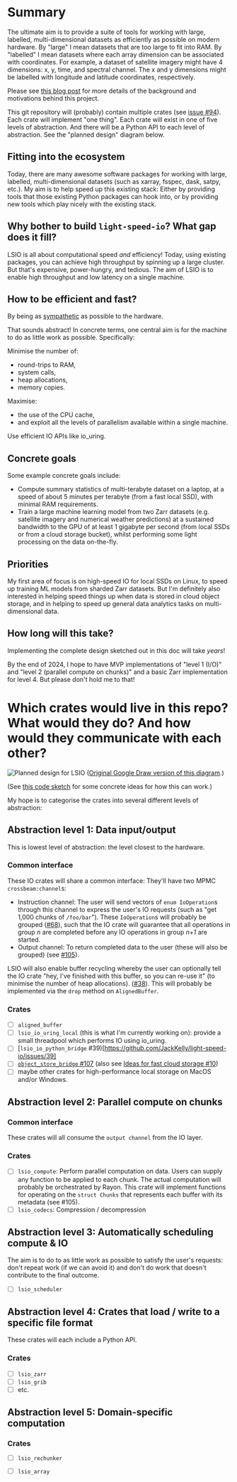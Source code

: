 # Summary

The ultimate aim is to provide a suite of tools for working with large, labelled, multi-dimensional datasets as efficiently as possible on modern hardware. By "large" I mean datasets that are too large to fit into RAM. By "labelled" I mean datasets where each array dimension can be associated with coordinates. For example, a dataset of satellite imagery might have 4 dimensions: x, y, time, and spectral channel. The x and y dimensions might be labelled with longitude and latitude coordinates, respectively.

Please see [this blog post](https://jack-kelly.com/blog/2023-07-28-speeding-up-zarr) for more details of the background and motivations behind this project.

This git repository will (probably) contain multiple crates (see [issue #94](https://github.com/JackKelly/light-speed-io/issues/94)). Each crate will implement "one thing". Each crate will exist in one of five levels of abstraction. And there will be a Python API to each level of abstraction. See the "planned design" diagram below.

## Fitting into the ecosystem
Today, there are many awesome software packages for working with large, labelled, multi-dimensional datasets (such as xarray, fsspec, dask, satpy, etc.). My aim is to help speed up this existing stack: Either by providing tools that those existing Python packages can hook into, or by providing new tools which play nicely with the existing stack.

## Why bother to build `light-speed-io`? What gap does it fill?
LSIO is all about computational speed _and_ efficiency! Today, using existing packages, you can achieve high throughput by spinning up a large cluster. But that's expensive, power-hungry, and tedious. The aim of LSIO is to enable high throughput and low latency on a single machine.

## How to be efficient and fast?
By being as [sympathetic](https://dzone.com/articles/mechanical-sympathy) as possible to the hardware.

That sounds abstract! In concrete terms, one central aim is for the machine to do as little work as possible. Specifically:

Minimise the number of:
- round-trips to RAM,
- system calls,
- heap allocations,
- memory copies.

Maximise:
- the use of the CPU cache,
- and exploit all the levels of parallelism available within a single machine.

Use efficient IO APIs like io_uring.

## Concrete goals
Some example concrete goals include:
- Compute summary statistics of multi-terabyte dataset on a laptop, at a speed of about 5 minutes per terabyte (from a fast local SSD), with minimal RAM requirements.
- Train a large machine learning model from two Zarr datasets (e.g. satellite imagery and numerical weather predictions) at a sustained bandwidth to the GPU of at least 1 gigabyte per second (from local SSDs or from a cloud storage bucket), whilst performing some light processing on the data on-the-fly.

## Priorities
My first area of focus is on high-speed IO for local SSDs on Linux, to speed up training ML models from sharded Zarr datasets. But I'm definitely also interested in helping speed things up when data is stored in cloud object storage, and in helping to speed up general data analytics tasks on multi-dimensional data.

## How long will this take?
Implementing the complete design sketched out in this doc will take _years_!

By the end of 2024, I hope to have MVP implementations of "level 1 (I/O)" and "level 2 (parallel compute on chunks)" and a basic Zarr implementation for level 4. But please don't hold me to that!

# Which crates would live in this repo? What would they do? And how would they communicate with each other? 

![Planned design for LSIO](planned_design.svg)
([Original Google Draw version of this diagram](https://docs.google.com/drawings/d/1cpRai2k9y2Y9v4ieaof33FT27uB4JlK_rJL9Lvbj4MM/edit?usp=sharing).)

(See [this code sketch](https://github.com/JackKelly/light-speed-io/blob/new-design-March-2024/src/new_design_march_2024.rs) for some concrete ideas for how this can work.)

My hope is to categorise the crates into several different levels of abstraction:

## Abstraction level 1: Data input/output
This is lowest level of abstraction: the level closest to the hardware.

### Common interface
These IO crates will share a common interface: They'll have two MPMC `crossbeam:channel`s:
- Instruction channel: The user will send vectors of `enum IoOperation`s through this channel to express the user's IO requests (such as "get 1,000 chunks of `/foo/bar`"). These `IoOperation`s will probably be grouped ([#68](https://github.com/JackKelly/light-speed-io/issues/68)), such that the IO crate will guarantee that all operations in group _n_ are completed before any IO operations in group _n+1_ are started.
- Output channel: To return completed data to the user (these will also be grouped) (see [#105](https://github.com/JackKelly/light-speed-io/issues/105)).

LSIO will also enable buffer recycling whereby the user can optionally tell the IO crate "hey, I've finished with this buffer, so you can re-use it" (to minimise the number of heap allocations). ([#38](https://github.com/JackKelly/light-speed-io/issues/38)). This will probably be implemented via the `drop` method on `AlignedBuffer`.

### Crates
- [ ] `aligned_buffer`
- [ ] `lsio_io_uring_local` (this is what I'm currently working on): provide a small threadpool which performs IO using io_uring.
- [ ] [`lsio_io_python_bridge` #39)[https://github.com/JackKelly/light-speed-io/issues/39]
- [ ] [`object_store_bridge` #107](https://github.com/JackKelly/light-speed-io/issues/107) (also see [Ideas for fast cloud storage #10](https://github.com/JackKelly/light-speed-io/issues/10))
- [ ] maybe other crates for high-performance local storage on MacOS and/or Windows.

## Abstraction level 2: Parallel compute on chunks

### Common interface
These crates will all consume the `output channel` from the IO layer.

### Crates
- [ ] `lsio_compute`: Perform parallel computation on data. Users can supply any function to be applied to each chunk. The actual computation will probably be orchestrated by Rayon. This crate will implement functions for operating on the `struct Chunks` that represents each buffer with its metadata (see #105).
- [ ] `lsio_codecs`: Compression / decompression

## Abstraction level 3: Automatically scheduling compute & IO
The aim is to do to as little work as possible to satisfy the user's requests: don't repeat work (if we can avoid it) and don't do work that doesn't contribute to the final outcome.

- [ ] `lsio_scheduler`

## Abstraction level 4: Crates that load / write to a specific file format

These crates will each include a Python API.

### Crates
- [ ] `lsio_zarr`
- [ ] `lsio_grib`
- [ ] etc.

## Abstraction level 5: Domain-specific computation

### Crates
- [ ] `lsio_rechunker`
- [ ] `lsio_array`

